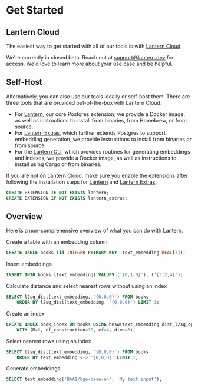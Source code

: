 # Get Started

## Lantern Cloud

The easiest way to get started with all of our tools is with [Lantern Cloud](https://lantern.dev).

We're currently in closed beta. Reach out at support@lantern.dev for access. We'd love to learn more about your use case and be helpful.

## Self-Host

Alternatively, you can also use our tools locally or self-host them. There are three tools that are provided out-of-the-box with Lantern Cloud.

- For [Lantern](/docs/lantern-db/install), our core Postgres extension, we provide a Docker image, as well as instructions to install from binaries, from Homebrew, or from source.
- For [Lantern Extras](/docs/lantern-extras/install), which further extends Postgres to support embedding generation, we provide instructions to install from binaries or from source.
- For the [Lantern CLI](/docs/lantern-cli/install), which provides routines for generating embeddings and indexes, we provide a Docker image, as well as instructions to install using Cargo or from binaries.

If you are not on Lantern Cloud, make sure you enable the extensions after following the installation steps for [Lantern](/docs/lantern-db/install) and [Lantern Extras](/docs/lantern-extras/install).

```sql
CREATE EXTENSION IF NOT EXISTS lantern;
CREATE EXTENSION IF NOT EXISTS lantern_extras;
```

## Overview

Here is a non-comprehensive overview of what you can do with Lantern.

Create a table with an embedding column

```sql
CREATE TABLE books (id INTEGER PRIMARY KEY, text_embedding REAL[3]);
```

Insert embeddings

```sql
INSERT INTO books (text_embedding) VALUES ('{0,1,0}'), ('{3,2,4}');
```

Calculate distance and select nearest rows without using an index

```sql
SELECT l2sq_dist(text_embedding, '{0,0,0}') FROM books
    ORDER BY l2sq_dist(text_embedding, '{0,0,0}') LIMIT 1;
```

Create an index

```sql
CREATE INDEX book_index ON books USING hnsw(text_embedding dist_l2sq_ops)
    WITH (M=2, ef_construction=10, ef=4, dims=3);
```

Select nearest rows using an index

```sql
SELECT l2sq_dist(text_embedding, '{0,0,0}') FROM books
    ORDER BY text_embedding <-> '{0,0,0}' LIMIT 1;
```

Generate embeddings

```sql
SELECT text_embedding('BAAI/bge-base-en', 'My text input');
```
